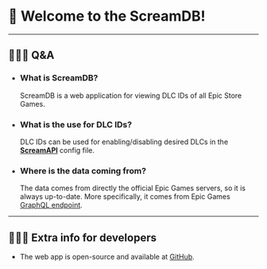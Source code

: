 # 🐨 Welcome to the ScreamDB! 
___
## 🙋🏻‍♀️ Q&A 
* ### What is ScreamDB?
  ScreamDB is a web application for viewing DLC IDs of all Epic Store Games.

* ### What is the use for DLC IDs?
  DLC IDs can be used for enabling/disabling desired DLCs in the **[ScreamAPI]** config file.
  
* ### Where is the data coming from?
  The data comes from directly the official Epic Games servers, so it is always up-to-date.
  More specifically, it comes from Epic Games [GraphQL endpoint].
___

## 👩🏻‍💻 Extra info for developers

* The web app is open-source and available at [GitHub].

[ScreamAPI]: https://cs.rin.ru/forum/viewtopic.php?f=29&t=106474
[GraphQL endpoint]: https://www.epicgames.com/graphql
[GitHub]: https://github.com/acidicoala/ScreamDB
